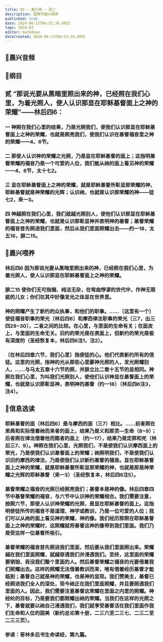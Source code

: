 ```yaml
---
title: 02---第六周 · 周二
description: 国殇节晨兴喂养
published: true
date: 2024-06-12T04:52:39.495Z
tags: 2024-03
editor: markdown
dateCreated: 2024-06-12T04:52:39.495Z
---
```


## 🎵晨兴音频

## 📖纲目

## 贰    “那说光要从黑暗里照出来的神，已经照在我们心里，为着光照人，使人认识那显在耶稣基督面上之神的荣耀”——林后四6：

### 一    神照在我们心里的结果，乃是光照我们，使我们认识那显在耶稣基督面上之神的荣耀，也就是照亮我们，使我们认识在基督福音里之神的荣耀——4、6节。

### 二    那使人认识神的荣耀之光照，乃是显在耶稣基督的面上；这指明基督荣耀的福音乃是一个可爱的人位，我们能从祂的面上看见神的荣耀——4、6节，太十七2。

### 三    显在耶稣基督面上之神的荣耀，就是耶稣基督所彰显那荣耀的神，耶稣基督就是神荣耀的光辉；认识祂，也就是认识那荣耀的神——徒七2，来一3。

### 四    神越照在我们心里，我们就越光照别人，使他们认识那显在耶稣基督面上之神的荣耀，也就是认识那彰显神并表明神的基督；基督荣耀的福音首先照进我们里面，然后从我们里面照耀出去——约一18，太五16，腓二15。

## 📖晨兴喂养

### 林后四6    因为那说光要从黑暗里照出来的神，已经照在我们心里，为着光照人，使人认识那显在耶稣基督面上之神的荣耀。

### 腓二15    使你们无可指摘、纯洁无杂，在弯曲悖谬的世代中，作神无瑕疵的儿女；你们在其中好像发光之体显在世界里。

### 神的照耀产生了新约的众执事，和他们的职事。……〔这里有一个〕使徒福音职事的荣光〔林后四6〕和摩西律法职事的荣光〔三7，出三四29~30〕，二者之间的比较。在心里，与里面的生命有关；在面皮上，与里面的生命无关。旧约的荣光是在表面上，但新约的荣光是极有深度的（圣经恢复本，林后四6注1，注2）。

### 〔在林后四章六节，我们心里〕指使徒的心。他们代表新约所有的信徒。这里的光照，指神的光从那些心里蒙神光照的人，发光照耀别人，……与马太五章十六节的照，并腓立比二章十五节的显相同。神照在我们心里，为叫我们光照别人，使他们认识神显在基督面上的荣耀，也就是认识那彰显神，表明神的基督（约一18）（林后四6注3，注4）。

## 📖信息选读

### 耶稣基督的面〔林后四6〕是与摩西的面（三7）相比。……前者照在恩典和实际借着祂而来者的面上，结果乃是义和那灵—生命（8~9）；后者照在律法借着他而赐者的面上（约一17），结果乃是定罪和死（林后三7、9）。神照在我们心里，光照我们，不是使我们认识摩西面上的荣光，乃是使我们认识基督面上的荣耀；祂照明我们，不是使我们认识旧约摩西的律法，乃是使我们认识新约基督的福音。显在耶稣基督面上之神的荣耀，就是耶稣基督所彰显那荣耀的神，也就是那是神荣耀之光辉的耶稣基督（来一3）（圣经恢复本，林后四6注5）。

### 基督荣耀之福音的光照已经照亮我们；基督本是神的像。林后四章四节中基督荣耀的福音，与六节中认识神的荣耀相合。我们需要注意，按照六节，那使人认识神荣耀的光照，是显在耶稣基督的面上。这指明使徒所传的福音不是道理、神学或教训，乃是一位可爱的人位；我们可以从祂的面上看见神的荣耀，神的像。我们经历那照在耶稣基督面上之神的荣耀时，这照耀就将基督这神的像带到我们里面。我们乃是受这样一位基督所吸引。

### 基督荣耀的福音首先照进我们里面，然后要从我们里面照出来。荣耀越在我们里面照耀，就越穿透我们并浸透我们。至终，这里面的荣耀要销毁、吞没我们整个里面的人。然后基督荣耀之福音的光要借着我们照耀出去。这样的照耀无法借着教训而来，唯有借着经历基督才能临到；基督自己就是神的荣耀，也是神的显现。我们赞美主，基督已经照进我们全人的深处，现今祂正在我们里面照耀，并且要照透我们里面的人。因此，我们需要注意基督这荣耀在里面之内里的照耀。神经纶的目标，乃是要我们都照耀出祂的荣耀。当我们在这样的光照之下，基督就要以祂自己浸透我们，我们就享受基督活在我们里面作我们生命和人位的甜美（新约总论第十册，二三六至二三七、二三二至二三三页）。

### 参读：哥林多后书生命读经，第九篇。
<!-- Google tag (gtag.js) -->
<script async src="https://www.googletagmanager.com/gtag/js?id=G-1P8709Z16T"></script>
<script>
  window.dataLayer = window.dataLayer || [];
  function gtag(){dataLayer.push(arguments);}
  gtag('js', new Date());

  gtag('config', 'G-1P8709Z16T');
</script>